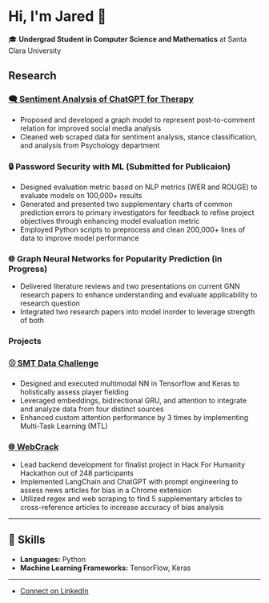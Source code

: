 # Hi, I'm Jared 👋

🎓 **Undergrad Student in Computer Science and Mathematics** at Santa Clara University  


## Research

### [🗨️ Sentiment Analysis of ChatGPT for Therapy](https://www.scu.edu/cas/mathcs/news-and-events/stories/dr-smita-ghosh-awarded-a-whitham-collaborative-grant.html)
- Proposed and developed a graph model to represent post-to-comment relation for improved social media analysis
- Cleaned web scraped data for sentiment analysis, stance classification, and analysis from Psychology department

### 🔒 Password Security with ML (Submitted for Publicaion)
- Designed evaluation metric based on NLP metrics (WER and ROUGE) to evaluate models on 100,000+ results
- Generated and presented two supplementary charts of common prediction errors to primary investigators for feedback to refine project objectives through enhancing model evaluation metric
- Employed Python scripts to preprocess and clean 200,000+ lines of data to improve model performance

### 🌐 Graph Neural Networks for Popularity Prediction (in Progress)
- Delivered literature reviews and two presentations on current GNN research papers to enhance understanding and evaluate applicability to research question
- Integrated two research papers into model inorder to leverage strength of both


### Projects

### [⚾ SMT Data Challenge](https://github.com/tsaichenlin/smt)
- Designed and executed multimodal NN in Tensorflow and Keras to holistically assess player fielding
- Leveraged embeddings, bidirectional GRU, and attention to integrate and analyze data from four distinct sources
- Enhanced custom attention performance by 3 times by implementing Multi-Task Learning (MTL)

### [🌐 WebCrack](https://github.com/tsaichenlin/WebCrackExtension)
- Lead backend development for finalist project in Hack For Humanity Hackathon out of 248 participants
- Implemented LangChain and ChatGPT with prompt engineering to assess news articles for bias in a Chrome extension
- Utilized regex and web scraping to find 5 supplementary articles to cross-reference articles to increase accuracy of bias analysis
---
## 🔧 Skills

- **Languages:** Python
- **Machine Learning Frameworks:** TensorFlow, Keras

---
- [Connect on LinkedIn](https://linkedin.com/in/your-profile)


